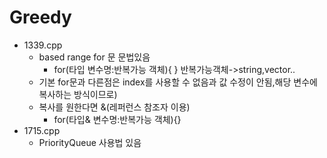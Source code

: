 # Greedy
-   1339.cpp
    -   based range for 문 문법있음
        -   for(타입 변수명:반복가능 객체){ }  반복가능객체->string,vector..
    -   기본 for문과 다른점은 index를 사용할 수 없음과 값 수정이 안됨,해당 변수에 복사하는 방식이므로)
    -   복사를 원한다면 &(레퍼런스 참조자 이용)
        - for(타입& 변수명:반복가능 객체){}   
-   1715.cpp
    -   PriorityQueue 사용법 있음
